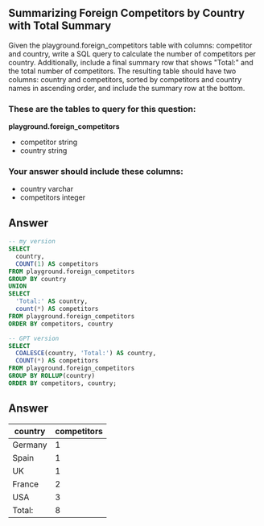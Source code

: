 ## Summarizing Foreign Competitors by Country with Total Summary
 
Given the playground.foreign_competitors table with columns: competitor and country, write a SQL query to calculate the number of competitors per country. Additionally, include a final summary row that shows "Total:" and the total number of competitors. The resulting table should have two columns: country and competitors, sorted by competitors and country names in ascending order, and include the summary row at the bottom.

### These are the tables to query for this question:
**playground.foreign_competitors**
- competitor string
- country string
### Your answer should include these columns:
- country varchar
- competitors integer

## Answer
```sql
-- my version
SELECT 
  country,
  COUNT(1) AS competitors
FROM playground.foreign_competitors
GROUP BY country
UNION
SELECT
  'Total:' AS country,
  count(*) AS competitors
FROM playground.foreign_competitors
ORDER BY competitors, country

-- GPT version
SELECT
  COALESCE(country, 'Total:') AS country,
  COUNT(*) AS competitors
FROM playground.foreign_competitors
GROUP BY ROLLUP(country)
ORDER BY competitors, country;
```

## Answer
| country | competitors |
|---------|-------------|
| Germany | 1           |
| Spain   | 1           |
| UK      | 1           |
| France  | 2           |
| USA     | 3           |
| Total:  | 8           |